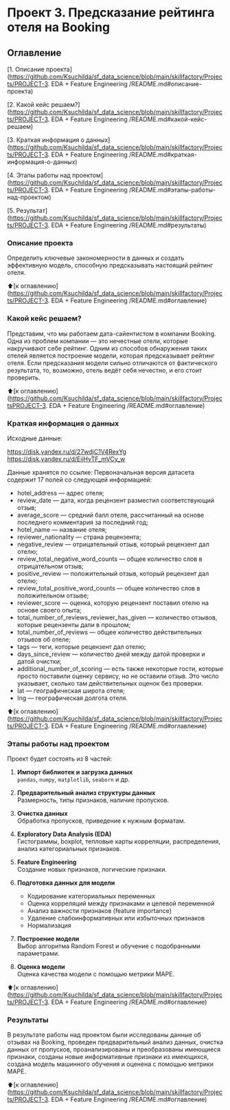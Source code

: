# **Проект 3. Предсказание рейтинга отеля на Booking**

## Оглавление
[1. Описание проекта](https://github.com/Ksuchilda/sf_data_science/blob/main/skillfactory/Projects/PROJECT-3. EDA + Feature Engineering
/README.md#описание-проекта)

[2. Какой кейс решаем?](https://github.com/Ksuchilda/sf_data_science/blob/main/skillfactory/Projects/PROJECT-3. EDA + Feature Engineering
/README.md#какой-кейс-решаем)

[3. Краткая информация о данных](https://github.com/Ksuchilda/sf_data_science/blob/main/skillfactory/Projects/PROJECT-3. EDA + Feature Engineering
/README.md#краткая-информация-о-данных)

[4. Этапы работы над проектом](https://github.com/Ksuchilda/sf_data_science/blob/main/skillfactory/Projects/PROJECT-3. EDA + Feature Engineering
/README.md#этапы-работы-над-проектом)

[5. Результат](https://github.com/Ksuchilda/sf_data_science/blob/main/skillfactory/Projects/PROJECT-3. EDA + Feature Engineering
/README.md#результаты)

### Описание проекта
Определить ключевые закономерности в данных и создать эффективную модель, способную предсказывать настоящий рейтинг отеля.


:arrow_up:[к оглавлению](https://github.com/Ksuchilda/sf_data_science/blob/main/skillfactory/Projects/PROJECT-3. EDA + Feature Engineering
/README.md#оглавление)


### Какой кейс решаем?
Представим, что мы работаем дата-сайентистом в компании Booking. Одна из проблем компании — это нечестные отели, которые накручивают себе рейтинг. Одним из способов обнаружения таких отелей является построение модели, которая предсказывает рейтинг отеля. Если предсказания модели сильно отличаются от фактического результата, то, возможно, отель ведёт себя нечестно, и его стоит проверить.

:arrow_up:[к оглавлению](https://github.com/Ksuchilda/sf_data_science/blob/main/skillfactory/ProjectsPROJECT-3. EDA + Feature Engineering
/README.md#оглавление)


### Краткая информация о данных

Исходные данные:

https://disk.yandex.ru/d/27wdjC1V4RexYg
https://disk.yandex.ru/d/EijHyTF_mVCy_w

Данные хранятся по ссылке: 
Первоначальная версия датасета содержит 17 полей со следующей информацией:

* hotel_address — адрес отеля;
* review_date — дата, когда рецензент разместил соответствующий отзыв;
* average_score — средний балл отеля, рассчитанный на основе последнего комментария за последний год;
* hotel_name — название отеля;
* reviewer_nationality — страна рецензента;
* negative_review — отрицательный отзыв, который рецензент дал отелю;
* review_total_negative_word_counts — общее количество слов в отрицательном отзыв;
* positive_review — положительный отзыв, который рецензент дал отелю;
* review_total_positive_word_counts — общее количество слов в положительном отзыве;
* reviewer_score — оценка, которую рецензент поставил отелю на основе своего опыта;
* total_number_of_reviews_reviewer_has_given — количество отзывов, которые рецензенты дали в прошлом;
* total_number_of_reviews — общее количество действительных отзывов об отеле;
* tags — теги, которые рецензент дал отелю;
* days_since_review — количество дней между датой проверки и датой очистки;
* additional_number_of_scoring — есть также некоторые гости, которые просто поставили оценку сервису, но не оставили отзыв. Это число указывает, сколько там действительных оценок без проверки.
* lat — географическая широта отеля;
* lng — географическая долгота отеля.

:arrow_up:[к оглавлению](https://github.com/Ksuchilda/sf_data_science/blob/main/skillfactory/Projects/PROJECT-3. EDA + Feature Engineering
/README.md#оглавление)


### Этапы работы над проектом
Проект будет состоять из 8 частей:

1. **Импорт библиотек и загрузка данных**  
   `pandas`, `numpy`, `matplotlib`, `seaborn` и др.

2. **Предварительный анализ структуры данных**  
   Размерность, типы признаков, наличие пропусков.

3. **Очистка данных**  
   Обработка пропусков, приведение к нужным форматам.

4. **Exploratory Data Analysis (EDA)**  
   Гистограммы, boxplot, тепловые карты корреляции, распределения, анализ категориальных признаков.

5. **Feature Engineering**  
   Создание новых признаков, логические признаки.

6. **Подготовка данных для модели**  
   - Кодирование категориальных переменных 
   - Оценка корреляций между признаками и целевой переменной  
   - Анализ важности признаков (feature importance)  
   - Удаление слабоинформативных или избыточных признаков
   - Нормализация

7. **Построение модели**  
   Выбор алгоритма Random Forest и обучение с подобранными параметрами.

8. **Оценка модели**  
   Оценка качества модели с помощью метрики MAPE.
   
:arrow_up:[к оглавлению](https://github.com/Ksuchilda/sf_data_science/blob/main/skillfactory/Projects/PROJECT-3. EDA + Feature Engineering
/README.md#оглавление)


### Результаты
В результате работы над проектом были исследованы данные об отзывах на Booking, проведен предварительный анализ данных, очистка данных от пропусков, проанализированы и преобразованы имеющиеся признаки, созданы новые информативные признаки из имеющихся, создана модель машинного обучения и оценена с помощью метрики MAPE.

:arrow_up:[к оглавлению](https://github.com/Ksuchilda/sf_data_science/blob/main/skillfactory/Projects/PROJECT-3. EDA + Feature Engineering
/README.md#оглавление)

